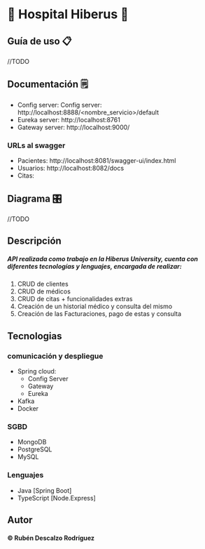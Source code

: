 # 🏥 Hospital Hiberus 🏥

## Guía de uso 📋
//TODO

## Documentación 🗒️
* Config server: Config server: http://localhost:8888/<nombre_servicio>/default
* Eureka server: http://localhost:8761
* Gateway server: http://localhost:9000/

### URLs al swagger
* Pacientes: http://localhost:8081/swagger-ui/index.html
* Usuarios: http://localhost:8082/docs
* Citas: 

## Diagrama 🎛️
//TODO

## Descripción
##### API realizada como trabajo en la Hiberus University, cuenta con diferentes tecnologías y lenguajes, encargada de realizar:
1. CRUD de clientes
2. CRUD de médicos
3. CRUD de citas + funcionalidades extras
4. Creación de un historial médico y consulta del mismo
5. Creación de las Facturaciones, pago de estas y consulta

## Tecnologias
### comunicación y despliegue
* Spring cloud:
  * Config Server
  * Gateway
  * Eureka
* Kafka
* Docker

### SGBD
* MongoDB
* PostgreSQL
* MySQL

### Lenguajes
* Java [Spring Boot]
* TypeScript [Node.Express]


## Autor
#### © Rubén Descalzo Rodríguez